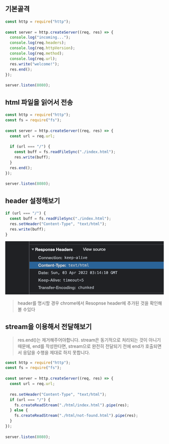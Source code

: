 ## 기본골격

```js
const http = require("http");

const server = http.createServer((req, res) => {
  console.log("incoming...");
  console.log(req.headers);
  console.log(req.httpVersion);
  console.log(req.method);
  console.log(req.url);
  res.write("welcome!");
  res.end();
});

server.listen(8080);
```

## html 파일을 읽어서 전송

```js
const http = require("http");
const fs = require("fs");

const server = http.createServer((req, res) => {
  const url = req.url;

  if (url === "/") {
    const buff = fs.readFileSync("./index.html");
    res.write(buff);
  }
  res.end();
});

server.listen(8080);
```

## header 설정해보기

```js
if (url === "/") {
  const buff = fs.readFileSync("./index.html");
  res.setHeader("Content-Type", "text/html");
  res.write(buff);
}
```

![](./img/1.png)

> header를 명시할 경우 chrome에서 Resopnse header에 추가된 것을 확인해 볼 수있다

## stream을 이용해서 전달해보기

> res.end()는 제거해주어야합니다. stream은 동기적으로 처리되는 것이 아니기 때문에, end를 작성한다면, stream으로 완전히 전달되기 전에 end가 호출되면서 응답을 수행을 제대로 하지 못합니다.

```js
const http = require("http");
const fs = require("fs");

const server = http.createServer((req, res) => {
  const url = req.url;

  res.setHeader("Content-Type", "text/html");
  if (url === "/") {
    fs.createReadStream("./html/index.html").pipe(res);
  } else {
    fs.createReadStream("./html/not-found.html").pipe(res);
  }
});

server.listen(8080);
```
